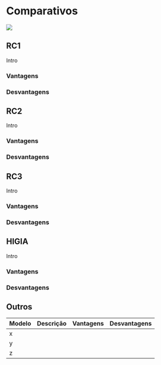 # Comparativos

![](https://lh6.googleusercontent.com/smgq44QlN3Z2GNj95p8Anw7TRkWcrapvqcc41XOU9I945fvojgTECa0iOMMVbvlUy-ahqwzB9p6eM9UTaz5d7kokaXmmkM6GxWYUTadDxdRM1PUUpq-77dLH-B_Plsd5vj-RUBG9)

## RC1

Intro

### Vantagens



### Desvantagens



## RC2

Intro

### Vantagens



### Desvantagens



## RC3

Intro

### Vantagens



### Desvantagens



## HIGIA

Intro

### Vantagens



### Desvantagens



## Outros

| Modelo | Descrição | Vantagens | Desvantagens |
| :--- | :--- | :--- | :--- |
| x |  |  |  |
| y |  |  |  |
| z |  |  |  |


